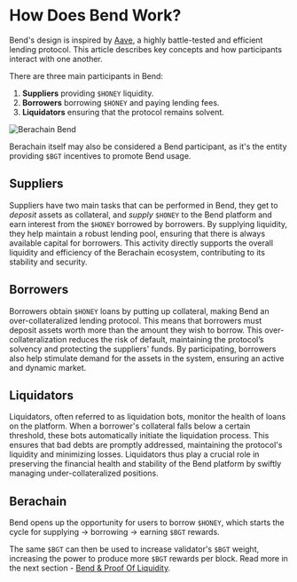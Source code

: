 <script setup>
  import config from '@berachain/config/constants.json';
</script>

# How Does Bend Work?

Bend's design is inspired by [Aave](https://app.aave.com/), a highly battle-tested and efficient lending protocol. This article describes key concepts and how participants interact with one another.

There are three main participants in Bend:

1. **Suppliers** providing `$HONEY` liquidity.
2. **Borrowers** borrowing `$HONEY` and paying lending fees.
3. **Liquidators** ensuring that the protocol remains solvent.

<a :href="config.testnet.dapps.bend.url">

![Berachain Bend](/assets/how-bend-works-2.png)

</a>

Berachain itself may also be considered a Bend participant, as it's the entity providing `$BGT` incentives to promote Bend usage.

## Suppliers

Suppliers have two main tasks that can be performed in Bend, they get to _deposit_ assets as collateral, and _supply_ `$HONEY` to the Bend platform and earn interest from the `$HONEY` borrowed by borrowers. By supplying liquidity, they help maintain a robust lending pool, ensuring that there is always available capital for borrowers. This activity directly supports the overall liquidity and efficiency of the Berachain ecosystem, contributing to its stability and security.

## Borrowers

Borrowers obtain `$HONEY` loans by putting up collateral, making Bend an over-collateralized lending protocol. This means that borrowers must deposit assets worth more than the amount they wish to borrow. This over-collateralization reduces the risk of default, maintaining the protocol’s solvency and protecting the suppliers' funds. By participating, borrowers also help stimulate demand for the assets in the system, ensuring an active and dynamic market.

## Liquidators

Liquidators, often referred to as liquidation bots, monitor the health of loans on the platform. When a borrower's collateral falls below a certain threshold, these bots automatically initiate the liquidation process. This ensures that bad debts are promptly addressed, maintaining the protocol's liquidity and minimizing losses. Liquidators thus play a crucial role in preserving the financial health and stability of the Bend platform by swiftly managing under-collateralized positions.

## Berachain

Bend opens up the opportunity for users to borrow `$HONEY`, which starts the cycle for supplying -> borrowing -> earning `$BGT` rewards.

The same `$BGT` can then be used to increase validator's `$BGT` weight, increasing the power to produce more `$BGT` rewards per block. Read more in the next section - [Bend & Proof Of Liquidity](/learn/bend-and-pol).
